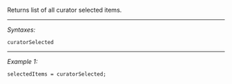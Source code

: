 Returns list of all curator selected items.


---
*Syntaxes:*

`curatorSelected`

---
*Example 1:*

```sqf
selectedItems = curatorSelected;
```